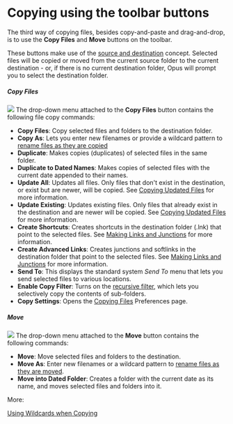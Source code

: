 # Copying using the toolbar buttons

The third way of copying files, besides copy-and-paste and drag-and-drop, is to use the **Copy Files** and **Move** buttons on the toolbar.

These buttons make use of the [source and destination](/Manual/basic_concepts/source_and_destination.md) concept. Selected files will be copied or moved from the current source folder to the current destination - or, if there is no current destination folder, Opus will prompt you to select the destination folder.

##### Copy Files

<img src="/media/13/copy_menu.png" class="align-right" data-query="?nolink" /> The drop-down menu attached to the **Copy Files** button contains the following file copy commands:

- **Copy Files**: Copy selected files and folders to the destination folder.
- **Copy As**: Lets you enter new filenames or provide a wildcard pattern to [rename files as they are copied](/Manual/file_operations/copying_moving_and_deleting_files/copying_using_the_toolbar_buttons/using_wildcards_when_copying.md)
- **Duplicate**: Makes copies (duplicates) of selected files in the same folder.
- **Duplicate to Dated Names**: Makes copies of selected files with the current date appended to their names.
- **Update All**: Updates all files. Only files that don't exist in the destination, or exist but are newer, will be copied. See [Copying Updated Files](copying_updated_files/RAEDME.md) for more information.
- **Update Existing**: Updates existing files. Only files that already exist in the destination and are newer will be copied. See [Copying Updated Files](copying_updated_files/RAEDME.md) for more information.
- **Create Shortcuts**: Creates shortcuts in the destination folder (.lnk) that point to the selected files. See [Making Links and Junctions](/Manual/additional_functionality/making_links_and_junctions.md) for more information.
- **Create Advanced Links**: Creates junctions and softlinks in the destination folder that point to the selected files. See [Making Links and Junctions](/Manual/additional_functionality/making_links_and_junctions.md) for more information.
- **Send To**: This displays the standard system *Send To* menu that lets you send selected files to various locations.
- **Enable Copy Filter**: Turns on the [recursive filter](../filtered_operations/RAEDME.md), which lets you selectively copy the contents of sub-folders.
- **Copy Settings**: Opens the [Copying Files](/Manual/preferences/preferences_categories/file_operations/copying_files/RAEDME.md) Preferences page.

##### Move

<img src="/media/13/move_menu.png" class="align-right" data-query="?nolink" /> The drop-down menu attached to the **Move** button contains the following commands:

- **Move**: Move selected files and folders to the destination.
- **Move As**: Enter new filenames or a wildcard pattern to [rename files as they are moved](/Manual/file_operations/copying_moving_and_deleting_files/copying_using_the_toolbar_buttons/using_wildcards_when_copying.md).
- **Move into Dated Folder**: Creates a folder with the current date as its name, and moves selected files and folders into it.

More:

[Using Wildcards when Copying](/Manual/file_operations/copying_moving_and_deleting_files/copying_using_the_toolbar_buttons/using_wildcards_when_copying.md)  
